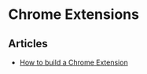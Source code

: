 # Chrome Extensions

## Articles

* [How to build a Chrome Extension](https://css-tricks.com/how-to-build-a-chrome-extension/)